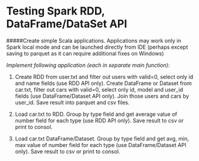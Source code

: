 # Testing Spark RDD, DataFrame/DataSet API


#####Create simple Scala applications. Applications may work only in Spark local mode and can be launched directly from IDE (perhaps except saving to parquet as it can require additional fixes on Windows)

_Implement following application (each in separate main function):_

1. Create RDD from user.txt and filter out users with valid=0, select only id and name fields (use RDD API only).
Create DataFrame or Dataset from car.txt, filter out cars with valid=0, select only id, model and user_id fields (use DataFrame/Dataset API only).
Join those users and cars by user_id. Save result into parquet and csv files.

2. Load car.txt to RDD. Group by type field and get average value of number field for each type (use RDD API only). Save result to csv or print to consol.

3. Load car.txt DataFrame/Dataset. Group by type field and get avg, min, max value of number field for each type (use DataFrame/Dataset API only). Save result to csv or print to consol.